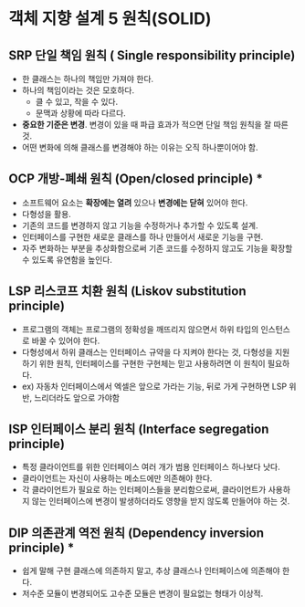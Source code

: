 # 객체 지향 설계 5 원칙(SOLID)

## SRP 단일 책임 원칙 ( Single responsibility principle)

- 한 클래스는 하나의 책임만 가져야 한다. 
- 하나의 책임이라는 것은 모호하다.
  - 클 수 있고, 작을 수 있다.
  - 문맥과 상황에 따라 다르다.
- **중요한 기준은 변경**. 변경이 있을 때 파급 효과가 적으면 단일 책임 원칙을 잘 따른 것.
- 어떤 변화에 의해 클래스를 변경해야 하는 이유는 오직 하나뿐이어야 함.

## OCP 개방-폐쇄 원칙 (Open/closed principle) *

- 소프트웨어 요소는 **확장에는 열려** 있으나 **변경에는 닫혀** 있어야 한다.
- 다형성을 활용.
- 기존의 코드를 변경하지 않고 기능을 수정하거나 추가할 수 있도록 설계.
- 인터페이스를 구현한 새로운 클래스를 하나 만들어서 새로운 기능을 구현.
- 자주 변화하는 부분을 추상화함으로써 기존 코드를 수정하지 않고도 기능을 확장할 수 있도록 유연함을 높인다.

## LSP 리스코프 치환 원칙 (Liskov substitution principle)

- 프로그램의 객체는 프로그램의 정확성을 깨뜨리지 않으면서 하위 타입의 인스턴스로 바꿀 수 있어야 한다.
- 다형성에서 하위 클래스는 인터페이스 규약을 다 지켜야 한다는 것, 다형성을 지원하기 위한 원칙, 인터페이스를 구현한 구현체는 믿고 사용하려면 이 원칙이 필요하다.
- ex) 자동차 인터페이스에서 엑셀은 앞으로 가라는 기능, 뒤로 가게 구현하면 LSP 위반, 느리더라도 앞으로 가야함

## ISP 인터페이스 분리 원칙 (Interface segregation principle)

- 특정 클라이언트를 위한 인터페이스 여러 개가 범용 인터페이스 하나보다 낫다.
- 클라이언트는 자신이 사용하는 메소드에만 의존해야 한다.
- 각 클라이언트가 필요로 하는 인터페이스들을 분리함으로써, 클라이언트가 사용하지 않는 인터페이스에 변경이 발생하더라도 영향을 받지 않도록 만들어야 하는 것.

## DIP 의존관계 역전 원칙 (Dependency inversion principle) *

- 쉽게 말해 구현 클래스에 의존하지 말고, 추상 클래스나 인터페이스에 의존해야 한다.
- 저수준 모듈이 변경되어도 고수준 모듈은 변경이 필요없는 형태가 이상적.